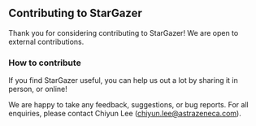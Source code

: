 ## Contributing to StarGazer

Thank you for considering contributing to StarGazer! We are open to external contributions.

### How to contribute

If you find StarGazer useful, you can help us out a lot by sharing it in person, or online! 

We are happy to take any feedback, suggestions, or bug reports. For all enquiries, please contact Chiyun Lee (chiyun.lee@astrazeneca.com). 
